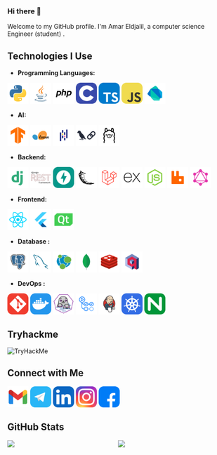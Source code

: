 ### Hi there 👋

Welcome to my GitHub profile. I'm Amar Eldjalil, a computer science Engineer (student) . 


## Technologies I Use
<span>

- **Programming Languages:**
<!-- <img alt="HTML" width="48px" src="icons/HTML.svg" />
<img alt="CSS" width="48px" src="icons/CSS.svg" /> -->
<img alt="Python" width="48px" src="icons/Py.svg" />
<img alt="Java" width="48px" src="icons/Java.svg" />
<img alt="php" width="48px" src="icons/PHP.svg" />
<img alt="C" width="48px" src="icons/C.svg" />
<img alt="TS" width="48px" src="icons/TypeScript.svg" />
<img alt="JS" width="48px" src="icons/JS.svg" />
<img alt="Dark" width="48px" src="icons/dart-light.svg" />



- **AI:**
  
<img alt="TensorFlow" width="48px" src="icons/TensorFlow.svg" />
<img alt="sklean" width="48px" src="icons/SciKitLearn.svg" />
<img alt="pandas" width="48px" src="icons/pandas.svg" />
<img alt="langchain" width="48px" src="icons/langchain-light.svg" />
<img alt="ollam" width="48px" src="icons/ollama-light.svg" />
  

- **Backend:**

<img alt="Django" width="48px" src="icons/Dj.svg" />
<img alt="DjangoRest" width="48px" src="icons/Rest.svg" />
<img alt="FastAPI" width="48px" src="icons/FastAPI.svg" />
<img alt="Flask" width="48px" src="icons/Flask.svg" />
<img alt="Laravel" width="48px" src="icons/laravel.svg" />
<img alt="ExpressJS" width="48px" src="icons/ExpressJS.svg" />
<img alt="node" width="48px" src="icons/NodeJS.svg" />

<img alt="rabbitMq" width="48px" src="icons/RabbitMQ-Light.svg" />
<img alt="Graphql" width="48px" src="icons/GraphQL.svg" />

- **Frontend:**
  
<img alt="React" width="48px" src="icons/React.svg" />
<img alt="Flutter" width="48px" src="icons/Flutter-Light.svg" />
<img alt="pyqt6" width="48px" src="icons/QT.svg" />

- **Database :**

<img alt="PostgresSQL" width="48px" src="icons/PSQL.svg" />
<img alt="MySQL" width="48px" src="icons/MySQL.svg" />
<img alt="Neo4j" width="48px" src="icons/Neo4j.svg" />
<img alt="MongoDB" width="48px" src="icons/MongoDB.svg" />
<img alt="Redis" width="48px" src="icons/Redis.svg" />
<img alt="Qdrant" width="48px" src="icons/qdrant-light.svg" />

- **DevOps :**

<img alt="Git" width="48px" src="icons/Git.svg" />
<img alt="Docker" width="48px" src="icons/Docker.svg" />
<img alt="Podman" width="48px" src="icons/podman-light.svg" />
<img alt="Github-actions" width="48px" src="icons/githubactions-light.svg" />
<img alt="jenkins" width="48px" src="icons/Jenkins-Light.svg" />
<img alt="K8s" width="48px" src="icons/kubernetes.svg" />
<img alt="Nginx" width="48px" src="icons/Nginx.svg" />
</span>


## Tryhackme

 <a herf='https://tryhackme.com/p/Amar.AJ'> <img src="https://tryhackme-badges.s3.amazonaws.com/Amar.AJ.png" alt="TryHackMe" /></a>

## Connect with Me
[<img alt="gmail" width="48px" src="icons/social-media/Gmail.svg" />](mailto:amarbouakaz91@gmail.com)
[<img alt="Telegram" width="48px" src="icons/social-media/Telegram.svg" />](https://t.me/B_AJ_Amar)
[<img alt="linkedin" width="48px" src="icons/social-media/Linkedin.svg" />](https://www.linkedin.com/in/b-aj-amar/)
[<img alt="instagram" width="48px" src="icons/social-media/Instagram.svg" />](https://www.instagram.com/b_aj_amar/)
[<img alt="facebook" width="48px" src="icons/social-media/Facebook.svg" />](https://www.facebook.com/B.Amar.ADj/)

## GitHub Stats

<img align="left" width="50%" src="https://github-readme-stats.vercel.app/api?username=B-AJ-Amar&show_icons=true&theme=dark" />
<img align="left" width="45%" src="https://github-readme-stats.vercel.app/api/top-langs/?username=B-AJ-Amar&theme=dark&layout=compact" />




<!--
**Bkz-Amar/Bkz-Amar** is a ✨ _special_ ✨ repository because its `README.md` (this file) appears on your GitHub profile.
Here are some ideas to get you started:
<!--
- 🔭 I’m currently working on ...
- 🌱 I’m currently learning ...
- 👯 I’m looking to collaborate on ...
- 🤔 I’m looking for help with ...
- 💬 Ask me about ...
- 📫 How to reach me: amarbouakaz91
- 😄 Pronouns: ...
- ⚡ Fun fact: ...
-->


